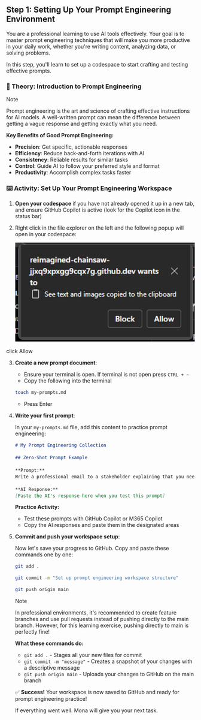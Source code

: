 ## Step 1: Setting Up Your Prompt Engineering Environment

You are a professional learning to use AI tools effectively. Your goal is to master prompt engineering techniques that will make you more productive in your daily work, whether you're writing content, analyzing data, or solving problems.

In this step, you'll learn to set up a codespace to start crafting and testing effective prompts.

### 📖 Theory: Introduction to Prompt Engineering

> [!NOTE]
> Prompt engineering is the art and science of crafting effective instructions for AI models. A well-written prompt can mean the difference between getting a vague response and getting exactly what you need.

**Key Benefits of Good Prompt Engineering:**

- **Precision**: Get specific, actionable responses
- **Efficiency**: Reduce back-and-forth iterations with AI
- **Consistency**: Reliable results for similar tasks
- **Control**: Guide AI to follow your preferred style and format
- **Productivity**: Accomplish complex tasks faster

### ⌨️ Activity: Set Up Your Prompt Engineering Workspace

1. **Open your codespace** if you have not already opened it up in a new tab, and ensure GitHub Copilot is active (look for the Copilot icon in the status bar)

2. Right click in the file explorer on the left and the following popup will open in your codespace:

   ![Paste text popup](https://raw.githubusercontent.com/anton-roos/ai-skills/refs/heads/main/images/paste-text-popup.png)

click Allow

3. **Create a new prompt document**:
   - Ensure your terminal is open. If terminal is not open press `CTRL + ~`
   - Copy the following into the terminal
   
   ```bash
   touch my-prompts.md
   ```

   - Press Enter

4. **Write your first prompt**:
   
   In your `my-prompts.md` file, add this content to practice prompt engineering:
   
   ```markdown
   # My Prompt Engineering Collection
   
   ## Zero-Shot Prompt Example
   
   **Prompt:**
   Write a professional email to a stakeholder explaining that you need more information for the new WhatsApp project to do a thorough requirement analysis.
   
   **AI Response:**
   [Paste the AI's response here when you test this prompt]
   ```
   **Practice Activity:** 
   - Test these prompts with GitHub Copilot or M365 Copilot
   - Copy the AI responses and paste them in the designated areas

5. **Commit and push your workspace setup**:
   
   Now let's save your progress to GitHub. Copy and paste these commands one by one:
   
   ```bash
   git add .
   ```
   
   ```bash
   git commit -m "Set up prompt engineering workspace structure"
   ```
   
   ```bash
   git push origin main
   ```
   
   > [!NOTE]
   > In professional environments, it's recommended to create feature branches and use pull requests instead of pushing directly to the main branch. However, for this learning exercise, pushing directly to main is perfectly fine!
   
   **What these commands do:**
   - `git add .` - Stages all your new files for commit
   - `git commit -m "message"` - Creates a snapshot of your changes with a descriptive message
   - `git push origin main` - Uploads your changes to GitHub on the main branch
   
   ✅ **Success!** Your workspace is now saved to GitHub and ready for prompt engineering practice!

   If everything went well. Mona will give you your next task.
